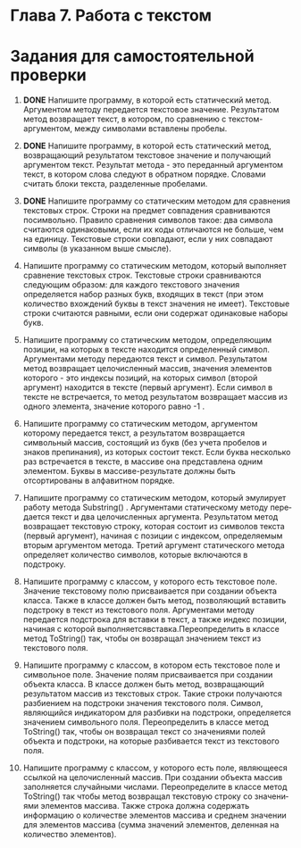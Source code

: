 # Глава 7. Работа с текстом

# Задания для самостоятельной проверки

1. **DONE** Напишите программу, в которой есть статический метод. Аргументом методу передается текстовое значение. Результатом метод возвращает текст, в котором, по сравнению с текстом-аргументом, между символами вставлены пробелы.

2. **DONE** Напишите программу, в которой есть статический метод, возвращаю­щий результатом текстовое значение и получающий аргументом текст. Результат метода - это переданный аргументом текст, в котором слова следуют в обратном порядке. Словами считать блоки текста, разделен­ные пробелами.

3. **DONE** Напишите программу со статическим методом для сравнения тексто­вых строк. Строки на предмет совпадения сравниваются посимвольно. Правило сравнения символов такое: два символа считаются одинаковы­ми, если их коды отличаются не больше, чем на единицу. Текстовые стро­ки совпадают, если у них совпадают символы (в указанном выше смысле).

4. Напишите программу со статическим методом, который выполняет сравнение текстовых строк. Текстовые строки сравниваются следующим образом: для каждого текстового значения определяется набор разных букв, входящих в текст (при этом количество вхождений буквы в текст значения не имеет). Текстовые строки считаются равными, если они со­держат одинаковые наборы букв.

5. Напишите программу со статическим методом, определяющим пози­ции, на которых в тексте находится определенный символ. Аргументами методу передаются текст и символ. Результатом метод возвращает цело­численный массив, значения элементов которого - это индексы пози­ций, на которых символ (второй аргумент) находится в тексте (первый аргумент). Если символ в тексте не встречается, то метод результатом возвращает массив из одного элемента, значение которого равно -1 .

6. Напишите программу со статическим методом, аргументом которому передается текст, а результатом возвращается символьный массив, со­стоящий из букв (без учета пробелов и знаков препинания), из которых состоит текст. Если буква несколько раз встречается в тексте, в массиве она представлена одним элементом. Буквы в массиве-результате долж­ны быть отсортированы в алфавитном порядке.

7. Напишите программу со статическим методом, который эмулирует работу метода Substring() . Аргументами статическому методу пере­дается текст и два целочисленных аргумента. Результатом метод воз­вращает текстовую строку, которая состоит из символов текста (первый аргумент), начиная с позиции с индексом, определяемым вторым аргу­ментом метода. Третий аргумент статического метода определяет коли­чество символов, которые включаются в подстроку.

8. Напишите программу с классом, у которого есть текстовое поле. Зна­чение текстовому полю присваивается при создании объекта класса. Также в классе должен быть метод, позволяющий вставить подстроку в текст из текстового поля. Аргументами методу передается подстрока для вставки в текст, а также индекс позиции, начиная с которой выпол­няетсявставка.Переопределить в классе метод ToString() так, чтобы он возвращал значением текст из текстового поля.

9. Напишите программу с классом, в котором есть текстовое поле и сим­вольное поле. Значение полям присваивается при создании объекта класса. В классе должен быть метод, возвращающий результатом мас­сив из текстовых строк. Такие строки получаются разбиением на под­строки значения текстового поля. Символ, являющийся индикатором для разбивки на подстроки, определяется значением символьного поля. Переопределить в классе метод ToString() так, чтобы он возвращал текст со значениями полей объекта и подстроки, на которые разбивается текст из текстового поля.

10. Напишите программу с классом, у которого есть поле, являющее­ся ссылкой на целочисленный массив. При создании объекта массив заполняется случайными числами. Переопределите в классе метод ToString() так чтобы метод возвращал текстовую строку со значени­ями элементов массива. Также строка должна содержать информацию о количестве элементов массива и среднем значении для элементов мас­сива (сумма значений элементов, деленная на количество элементов).